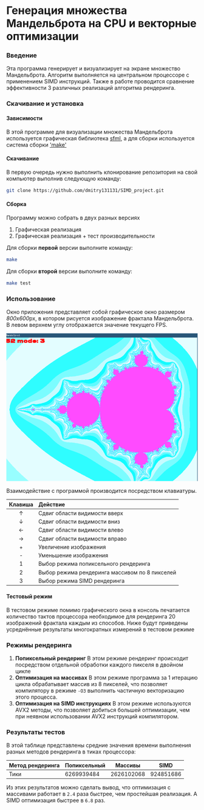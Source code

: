 # Генерация множества Мандельброта на CPU и векторные оптимизации 

### Введение

Эта программа генерирует и визуализирует на экране множество Мандельброта. Алгоритм выполняется на центральном процессоре с применением SIMD инструкций.
Также в работе проводится сравнение эффективности 3 различных реализаций алгоритма рендеринга.

### Скачивание и установка

#### Зависимости

В этой программе для визуализации множества Мандельброта используется графическая библиотека [sfml](https://www.sfml-dev.org/), а для сборки используется система сборки ['make'](https://ru.wikipedia.org/wiki/Make)

#### Скачивание

В первую очередь нужно выполнить клонирование репозитория на свой компьютер выполнив следующую команду:

``` bash
git clone https://github.com/dmitry131131/SIMD_project.git
```

#### Сборка

Программу можно собрать в двух разных версиях
1. Графическая реализация 
2. Графическая реализация + тест производительности

Для сборки **первой** версии выполните команду: 
```bash
make
```
Для сборки **второй** версии выполните команду:
```bash
make test
```

### Использование

Окно приложения представляет собой графическое окно размером *800x600*px, в котором рисуется изображение фрактала Мандельброта. В левом верхнем углу отображается значение текущего FPS.

![Окно](img/win.png)

Взаимодействие с программой производится посредством клавиатуры.

Клавиша|Действие
:-----:|:-------
 ↑     | Сдвиг области видимости вверх
 ↓     | Сдвиг области видимости вниз
 ←     | Сдвиг области видимости влево
 →     | Сдвиг области видимости вправо
\+     | Увеличение изображения
\-     | Уменьшение изображения
1      | Выбор режима попиксельного рендеринга
2      | Выбор режима рендеринга массивом по 8 пикселей
3      | Выбор режима SIMD рендеринга

#### Тестовый режим
В тестовом режиме помимо графического окна в консоль печатается количество тактов процессора необходимое для рендеринга 20 изображений фрактала каждым из способов.
Ниже будут приведены усреднённые результаты многократных измерений в тестовом режиме

### Режимы рендеринга

1) **Попиксельный рендеринг** В этом режиме рендеринг происходит посредством отдельной обработки каждого пикселя в двойном цикле
2) **Оптимизация на массивах** В этом режиме программа за 1 итерацию цикла обрабатывает массив из 8 пикселей, что позволяет компилятору в режиме `-O3` выполнить частичную векторизацию этого процесса.
3) **Оптимизация на SIMD инструкциях** В этом режиме используются AVX2 методы, что позволяет добиться большей оптимизации, чем при неявном использовании AVX2 инструкций компилятором.

### Результаты тестов

В этой таблице представлены средние значения времени выполнения разных методов рендеринга в тиках процессора:

Метод рендеринга | Попиксельный | Массивы    | SIMD 
-----------------|--------------|------------|-
Тики             | 6269939484   | 2626102068 | 924851686

Из этих результатов можно сделать вывод, что оптимизация с массивами работает в `2.4` раза быстрее, чем простейшая реализация. А SIMD оптимизация быстрее в `6.8` раз. 






